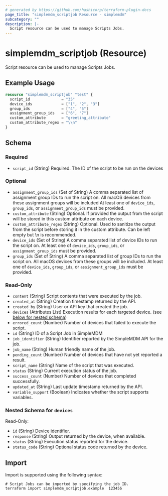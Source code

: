 ```yaml
---
# generated by https://github.com/hashicorp/terraform-plugin-docs
page_title: "simplemdm_scriptjob Resource - simplemdm"
subcategory: ""
description: |-
  Script resource can be used to manage Scripts Jobs.
---
```


# simplemdm_scriptjob (Resource)

Script resource can be used to manage Scripts Jobs.

## Example Usage

```terraform
resource "simplemdm_scriptjob" "test" {
  script_id              = "35"
  device_ids             = ["1", "2", "3"]
  group_ids              = ["4", "5"]
  assignment_group_ids   = ["6", "7"]
  custom_attribute       = "greeting_attribute"
  custom_attribute_regex = "\\n"
}
```

<!-- schema generated by tfplugindocs -->
## Schema

### Required

- `script_id` (String) Required. The ID of the script to be run on the devices

### Optional

- `assignment_group_ids` (Set of String) A comma separated list of assignment group IDs to run the script on. All macOS devices from these assignment groups will be included At least one of `device_ids`, `group_ids`, or `assignment_group_ids` must be provided.
- `custom_attribute` (String) Optional. If provided the output from the script will be stored in this custom attribute on each device.
- `custom_attribute_regex` (String) Optional. Used to sanitize the output from the script before storing it in the custom attribute. Can be left empty but \n is recommended.
- `device_ids` (Set of String) A comma separated list of device IDs to run the script on. At least one of `device_ids`, `group_ids`, or `assignment_group_ids` must be provided.
- `group_ids` (Set of String) A comma separated list of group IDs to run the script on. All macOS devices from these groups will be included. At least one of `device_ids`, `group_ids`, or `assignment_group_ids` must be provided.

### Read-Only

- `content` (String) Script contents that were executed by the job.
- `created_at` (String) Creation timestamp returned by the API.
- `created_by` (String) User or API key that created the job.
- `devices` (Attributes List) Execution results for each targeted device. (see [below for nested schema](#nestedatt--devices))
- `errored_count` (Number) Number of devices that failed to execute the script.
- `id` (String) ID of a Script Job in SimpleMDM
- `job_identifier` (String) Identifier reported by the SimpleMDM API for the job.
- `job_name` (String) Human friendly name of the job.
- `pending_count` (Number) Number of devices that have not yet reported a result.
- `script_name` (String) Name of the script that was executed.
- `status` (String) Current execution status of the job.
- `success_count` (Number) Number of devices that completed successfully.
- `updated_at` (String) Last update timestamp returned by the API.
- `variable_support` (Boolean) Indicates whether the script supports variables.

<a id="nestedatt--devices"></a>
### Nested Schema for `devices`

Read-Only:

- `id` (String) Device identifier.
- `response` (String) Output returned by the device, when available.
- `status` (String) Execution status reported for the device.
- `status_code` (String) Optional status code returned by the device.

## Import

Import is supported using the following syntax:

```shell
# Script Jobs can be imported by specifying the job ID.
terraform import simplemdm_scriptjob.example  123456
```
